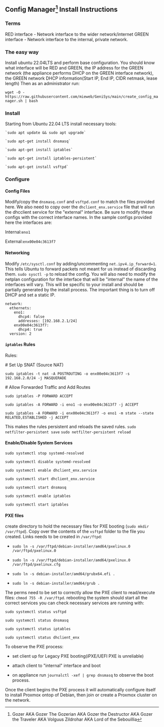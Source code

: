 ## Config Manager[^1] Install Instructions


### Terms

RED interface - Network interface to the wider network/internet
GREEN interface - Network interface to the internal, private network.
### The easy way

Install ubuntu 22.04LTS and perform base configuration. You should know what interface will be RED and GREEN, the IP address for the GREEN network (the appliance performs DHCP on the GREEN interface network), the GREEN network DHCP information(Start IP, End IP, CIDR netmask, lease length) Then as an administrator run:

`wget -O - https://raw.githubusercontent.com/mieweb/GeniSys/main/create_config_manager.sh | bash`
### Install

Starting from Ubuntu 22.04 LTS install necessary tools:
    
    `sudo apt update && sudo apt upgrade`
    
    `sudo apt-get install dnsmasq`
    
    `sudo apt-get install iptables`
    
    `sudo apt-get install iptables-persistent`
    
    `sudo apt-get install vsftpd` 

### Configure

#### Config Files

Modify/copy the `dnsmasq.conf` and `vsftpd.conf` to match the files provided here. We also need to copy over the `dhclient_enx.service` file that will run the dhcclient service for the "external" interface. Be sure to modify these configs with the correct interface names. In the sample configs provided here the interfaces are: 
   
   Internal:`eno1`
   
   External:`enx00e04c3613f7`

#### Networking

Modify `/etc/sysctl.conf` by adding/uncommenting `net.ipv4.ip_forward=1`. This tells Ubuntu to forward packets not meant for us instead of discarding them.
`sudo sysctl -p` to reload the config.
You will also need to modify the netplan configuration for the interface that will be "internal" the name of the interfaces will vary. This will be specific to your install and should be partially generated by the install process. The important thing is to turn off DHCP and set a static IP.
```
network:
  ethernets:
    eno1:
      dhcp4: false
      addresses: [192.168.2.1/24]
    enx00e04c3613f7:
      dhcp4: true
  version: 2
```

#### `iptables` Rules

Rules:

\# Set Up SNAT (Source NAT)

`sudo iptables -t nat -A POSTROUTING -o enx00e04c3613f7 -s 192.168.2.0/24 -j MASQUERADE`

\# Allow Forwarded Traffic and Add Routes

`sudo iptables -P FORWARD ACCEPT`

`sudo iptables -A FORWARD -i eno1 -o enx00e04c3613f7 -j ACCEPT`

`sudo iptables -A FORWARD -i enx00e04c3613f7 -o eno1 -m state --state RELATED,ESTABLISHED -j ACCEPT`

This makes the rules persistent and reloads the saved rules.
`sudo netfilter-persistent save`
`sudo netfilter-persistent reload`

#### Enable/Disable System Services

`sudo systemctl stop systemd-resolved`

`sudo systemctl disable systemd-resolved`

`sudo systemctl enable dhclient_enx.service`

`sudo systemctl start dhclient_enx.service`

`sudo systemctl start dnsmasq`

`sudo systemctl enable iptables`

`sudo systemctl start iptables`

#### PXE files

create directory to hold the necessary files for PXE booting (`sudo mkdir /var/ftpd`). Copy over the contents of the `vsftpd` folder to the file you created. Links needs to be created in `/var/ftpd`:  
 
 - `sudo ln -s /var/ftpd/debian-installer/amd64/pxelinux.0 /var/ftpd/pxelinux.0`

 - `sudo ln -s /var/ftpd/debian-installer/amd64/pxelinux.0 /var/ftpd/pxelinux.cfg`
 
 - `sudo ln -s debian-installer/amd64/grubx64.efi .`
 
 - `sudo ln -s debian-installer/amd64/grub .`
 
The perms need to be set to correctly allow the PXE client to read/execute files: `chmod 755 -R /var/ftpd`.
rebooting the system should start all the correct services you can check necessary services are running with:

`sudo systemctl status vsftpd`

`sudo systemctl status dnsmasq`

`sudo systemctl status iptables`

`sudo systemctl status dhclient_enx`

To observe the PXE process:

 - set client up for Legacy PXE booting(iPXE/UEFI PXE is unreliable)
 
 - attach client to "internal" interface and boot

 - on appliance run `journalctl -xef | grep dnsmasq` to observe the boot process. 

 Once the client begins the PXE process it will automatically configure itself to install Proxmox ontop of Debian, then join or create a Proxmox cluster on the network.


 [^1]: Gozer AKA Gozer The Gozerian AKA Gozer the Destructor AKA Gozer the Traveler AKA Volguus Zildrohar AKA Lord of the Sebouillia